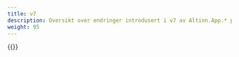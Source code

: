 ```yaml
---
title: v7
description: Oversikt over endringer introdusert i v7 av Altinn.App.* pakkene og applikasjonsmalen.
weight: 95
---
```


{{<children />}}